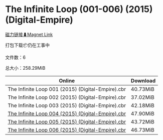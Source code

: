 # The Infinite Loop (001-006) (2015) (Digital-Empire)

[磁力链接⬇Magnet Link](magnet:?xt=urn:btih:b29de671d5ace9f388c82adcbf57c0c8142e3e8c&dn=The%20Infinite%20Loop%20%28001-006%29%20%282015%29%20%28Digital-Empire%29)

打包下载📦仍在工事中

文件数：6

总大小：258.29MiB

Online | Download
--- | ---
The Infinite Loop 001 (2015) (Digital-Empire).cbr | 40.73MiB
The Infinite Loop 002 (2015) (Digital-Empire).cbr | 37.02MiB
The Infinite Loop 003 (2015) (Digital-Empire).cbr | 42.18MiB
[The Infinite Loop 004 (2015) (Digital-Empire).cbr](https://github.com/alicewish/markdown/blob/master/comic/Infinite-Loop-004-2015-Digital-Empire-cbr.md) | 47.90MiB
[The Infinite Loop 005 (2015) (Digital-Empire).cbr](https://github.com/alicewish/markdown/blob/master/comic/Infinite-Loop-005-2015-Digital-Empire-cbr.md) | 43.72MiB
[The Infinite Loop 006 (2015) (Digital-Empire).cbr](https://github.com/alicewish/markdown/blob/master/comic/Infinite-Loop-006-2015-Digital-Empire-cbr.md) | 46.73MiB